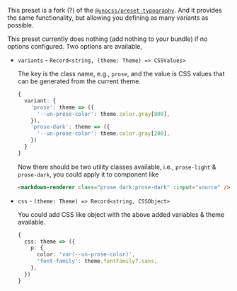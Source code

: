 This preset is a fork (?) of the [`@unocss/preset-typography`]. And it provides
the same functionality, but allowing you defining as many variants as possible.

[`@unocss/preset-typography`]:
  https://github.com/unocss/unocss/tree/main/packages/preset-typography

This preset currently does nothing (add nothing to your bundle) if no options
configured. Two options are available,

- `variants` - `Record<string, (theme: Theme) => CSSValues>`

  The key is the class name, e.g., `prose`, and the value is CSS values that can
  be generated from the current theme.

  ```typescript
  {
    variant: {
      'prose': theme => ({
        '--un-prose-color': theme.color.gray[800],
      }),
      'prose-dark': theme => ({
        '--un-prose-color': theme.color.gray[200],
      })
    }
  }
  ```

  Now there should be two utility classes available, i.e., `prose-light` &
  `prose-dark`, you could apply it to component like

  ```html
  <markdown-renderer class="prose dark:prose-dark" :input="source" />
  ```

- `css` - `(theme: Theme) => Record<string, CSSObject>`

  You could add CSS like object with the above added variables & theme
  available.

  ```typescript
  {
    css: theme => ({
      p: {
        color: 'var(--un-prose-color)',
        'font-family': theme.fontFamily?.sans,
      },
    })
  }
  ```
